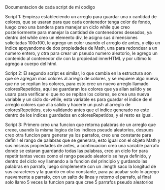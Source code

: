 Documentacion de cada script de mi codigo

Script 1: Empieza estableciendo un arreglo para guardar una x cantidad de colores, que se usaran para que cada 
contenedor tenga color de fondo, luego creo una bandera para manejar un ciclo while que creo posteriormente para 
manejar la cantidad de contenedores deseados, ya dentro del while creo un elemento div, le asigno sus dimensiones 
solicitadas 100x100, le agrego un color usando el arreglo de antes, y elijo un indice apoyandome de dos propiedades de Math,
una para redondear a un numero entero, y otra para crear un pseudo numero aleatorio, le agrego un contenido al contenedor div 
con la propiedad innerHTML y por ultimo lo agrego a cuerpo del html.

Script 2: El segundo script es similar, lo que cambia en la estructura son que se agregan mas colores al arreglo de colores, y se 
requiere algo nuevo, que no se repitan los colores, para esto cree un nuevo arreglo llamado coloresRepetidos, aqui se guardaran los 
colores que ya allan salido y se usara para verificar el que no se repitan los colores, se crea una nueva variable y un ciclo do-while,
esta variable es para guardar el indice de el arreglo colores que alla salido y hacerle un push al arreglo de coloresRepetidos, esto 
validando antes que el indice generado no este dentro de los indices guardados en coloresRepetidos, y el resto es igual.

Script 3: Primero creo una funcion que retorna palabras de un arreglo que creee, usando la misma logica de los indices pseudo aleatorios,
despues creo otra funcion para generar ya los parrafos, creo una constante para definir el rango de palabras que se generara, esto igual 
con el objeto Math y sus mismas propiedades de antes, a continuacion creo una variable parrafo donde se estaran guardando todas las palabras,
creo un ciclo for para repetir tantas veces como el rango pseudo aleatorio se haya definido, y dentro del ciclo voy llamando a la funcion del 
principio y gurdando las palabras en parrafo, luego simplemente con un .length saco la longitud de sus caracteres y la guardo en otra constante,
para ya acabar solo lo agrego nuevamente a parrafo, con un salto de linea y retorno el parrafo, al final solo llamo 5 veces la funcion para que 
cree 5 parrafos pseudo aleatorios
